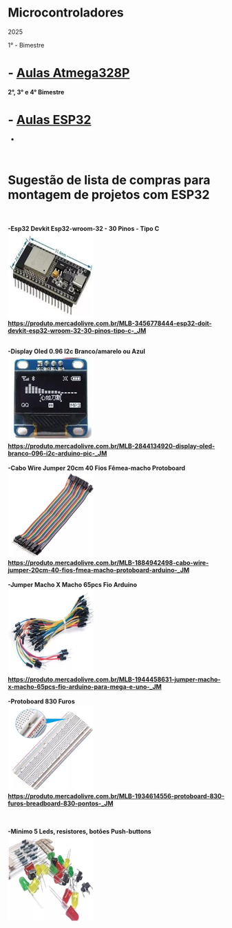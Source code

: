 # Microcontroladores 

2025

1° - Bimestre
<B><h1>- <a href=https://github.com/mchavesferreira/mcr/blob/main/mcr.md> Aulas Atmega328P </A></h1>

2°, 3° e 4° Bimestre
<B><h1>- <a href=https://github.com/mchavesferreira/mcr/tree/main/esp32> Aulas ESP32 </A></h1>

- 
<BR><h1>Sugestão de lista de compras para montagem de projetos com ESP32</h1>
<BR>
<BR>-Esp32  Devkit Esp32-wroom-32 - 30 Pinos - Tipo C
<BR><img src=imagens/ESP32_tipoC.png width=200 height=200>
<BR>https://produto.mercadolivre.com.br/MLB-3456778444-esp32-doit-devkit-esp32-wroom-32-30-pinos-tipo-c-_JM

<BR>-Display Oled 0.96 I2c Branco/amarelo ou Azul 
<BR><img src=imagens/display_oled.png width=200 height=200>
<BR>https://produto.mercadolivre.com.br/MLB-2844134920-display-oled-branco-096-i2c-arduino-pic-_JM
<BR>
<BR>-Cabo Wire Jumper 20cm 40 Fios Fêmea-macho Protoboard 
<BR><img src=imagens/jumpers_machofemea.png width=200 height=200>
<BR>https://produto.mercadolivre.com.br/MLB-1884942498-cabo-wire-jumper-20cm-40-fios-fmea-macho-protoboard-arduino-_JM
<BR>
<BR>-Jumper Macho X Macho 65pcs Fio Arduino 
<BR><img src=imagens/jumpers_machomacho.png  width=200 height=200>
<BR>https://produto.mercadolivre.com.br/MLB-1944458631-jumper-macho-x-macho-65pcs-fio-arduino-para-mega-e-uno-_JM
<BR>
<BR>-Protoboard 830 Furos
<BR><img src=imagens/protoboard.png  width=200 height=200>
<BR>https://produto.mercadolivre.com.br/MLB-1934614556-protoboard-830-furos-breadboard-830-pontos-_JM

<BR>
<BR>-Minimo 5 Leds, resistores, botões Push-buttons
<BR><img src=imagens/leds_resistor.png  width=200 height=200>
<BR>
